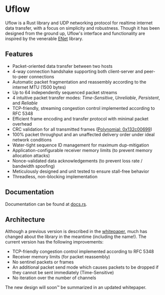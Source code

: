 
# Uflow

Uflow is a Rust library and UDP networking protocol for realtime internet data
transfer, with a focus on simplicity and robustness. Though it has been
designed from the ground up, Uflow's interface and functionality are inspired
by the venerable [ENet](http://enet.bespin.org) library.

## Features

  * Packet-oriented data transfer between two hosts
  * 4-way connection handshake supporting both client-server and peer-to-peer
    connections
  * Automatic packet fragmentation and reassembly according to the internet MTU
    (1500 bytes)
  * Up to 64 independently sequenced packet streams
  * 4 intuitive packet transfer modes: *Time-Sensitive*, *Unreliable*,
    *Persistent*, and *Reliable*
  * TCP-friendly, streaming congestion control implemented according to RFC
    5348
  * Efficient frame encoding and transfer protocol with minimal packet overhead
  * CRC validation for all transmitted frames ([Polynomial: 0x132c00699](http://users.ece.cmu.edu/~koopman/crc/hd6.html))
  * 100% packet throughput and an unaffected delivery order under ideal network
    conditions
  * Water-tight sequence ID management for maximum dup-mitigation
  * Application-configurable receiver memory limits (to prevent memory
    allocation attacks)
  * Nonce-validated data acknowledgements (to prevent loss rate / bandwidth
    spoofing)
  * Meticulously designed and unit tested to ensure stall-free behavior
  * Threadless, non-blocking implementation

## Documentation

Documentation can be found at [docs.rs](https://docs.rs/uflow/latest/uflow/).

## Architecture

Although a previous version is described in the [whitepaper](whitepaper.pdf),
much has changed about the library in the meantime (including the name!). The
current version has the following improvements:

  * TCP-friendly congestion control implemented according to RFC 5348
  * Receiver memory limits (for packet reassembly)
  * No sentinel packets or frames
  * An additional packet send mode which causes packets to be dropped if they
    cannot be sent immediately (Time-Sensitive)
  * No iteration over the number of channels

The new design will soon™ be summarized in an updated whitepaper.

